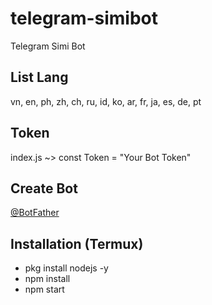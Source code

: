 # telegram-simibot
Telegram Simi Bot

## List Lang
vn, en, ph, zh, ch, ru, id, ko, ar, fr, ja, es, de, pt

## Token
index.js ~> 
const Token = "Your Bot Token"

## Create Bot 
[@BotFather](https://t.me/BotFather)

## Installation (Termux)
* pkg install nodejs -y
* npm install
* npm start
